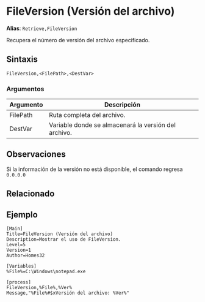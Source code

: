 # FileVersion (Versión del archivo)

**Alias**: `Retrieve,FileVersion`

Recupera el número de versión del archivo especificado.

## Sintaxis

```pebakery
FileVersion,<FilePath>,<DestVar>
```

### Argumentos

| Argumento | Descripción |
| --- | --- |
| FilePath | Ruta completa del archivo. |
| DestVar | Variable donde se almacenará la versión del archivo. |

## Observaciones

Si la información de la versión no está disponible, el comando regresa `0.0.0.0`

## Relacionado

## Ejemplo

```pebakery
[Main]
Title=FileVersion (Versión del archivo)
Description=Mostrar el uso de FileVersion.
Level=5
Version=1
Author=Homes32

[Variables]
%File%=C:\Windows\notepad.exe

[process]
FileVersion,%File%,%Ver%
Message,"%File%#$xVersión del archivo: %Ver%"
```
